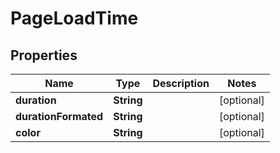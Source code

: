 

# PageLoadTime


## Properties

| Name | Type | Description | Notes |
|------------ | ------------- | ------------- | -------------|
|**duration** | **String** |  |  [optional] |
|**durationFormated** | **String** |  |  [optional] |
|**color** | **String** |  |  [optional] |



